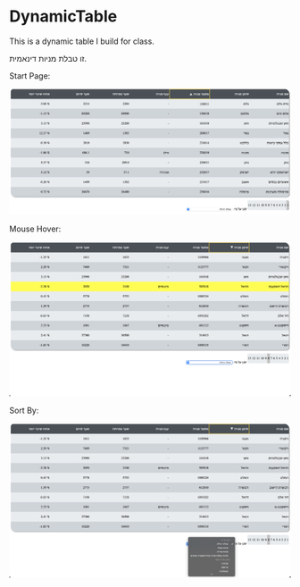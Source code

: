 # DynamicTable
This is a dynamic table I build for class.

זו טבלת מניות דינאמית.

Start Page:

![alt text](https://github.com/Savantor/DynamicTable/blob/main/StartPage.png)

Mouse Hover:

![alt text](https://github.com/Savantor/DynamicTable/blob/main/MouseHover.png)

Sort By:

![alt text](https://github.com/Savantor/DynamicTable/blob/main/SortBy.png)
